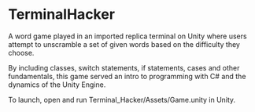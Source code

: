 # TerminalHacker
A word game played in an imported replica terminal on Unity where users attempt to unscramble a set of given words based on the difficulty they choose.

By including classes, switch statements, if statements, cases and other fundamentals, this game served an intro to programming with C# and the dynamics of the Unity Engine.

To launch, open and run Terminal_Hacker/Assets/Game.unity in Unity.



